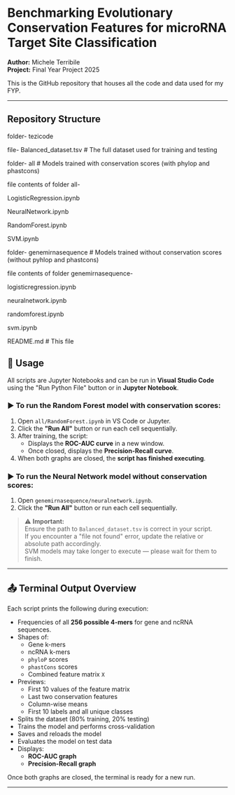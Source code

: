# Benchmarking Evolutionary Conservation Features for microRNA Target Site Classification

**Author:** Michele Terribile  
**Project:** Final Year Project 2025

This is the GitHub repository that houses all the code and data used for my FYP.

---

##  Repository Structure

folder- tezicode

file- Balanced_dataset.tsv               # The full dataset used for training and testing

folder- all                               # Models trained with conservation scores (with phylop and phastcons)

file contents of folder all- 

LogisticRegression.ipynb
                          
NeuralNetwork.ipynb
                          
RandomForest.ipynb
                             
SVM.ipynb

folder- genemirnasequence           # Models trained without conservation scores (without pyhlop and phastcons)

file contents of folder genemirnasequence-    

logisticregression.ipynb
                                             
neuralnetwork.ipynb
                                            
randomforest.ipynb
                                             
svm.ipynb

README.md                          # This file

## 🚀 Usage

All scripts are Jupyter Notebooks and can be run in **Visual Studio Code** using the "Run Python File" button or in **Jupyter Notebook**.

### ▶️ To run the Random Forest model **with conservation scores**:

1. Open `all/RandomForest.ipynb` in VS Code or Jupyter.
2. Click the **"Run All"** button or run each cell sequentially.
3. After training, the script:
   - Displays the **ROC-AUC curve** in a new window.
   - Once closed, displays the **Precision-Recall curve**.
4. When both graphs are closed, the **script has finished executing**.

### ▶️ To run the Neural Network model **without conservation scores**:

1. Open `genemirnasequence/neuralnetwork.ipynb`.
2. Click the **"Run All"** button or run each cell sequentially.

> ⚠️ **Important:**  
> Ensure the path to `Balanced_dataset.tsv` is correct in your script.  
> If you encounter a "file not found" error, update the relative or absolute path accordingly.  
> SVM models may take longer to execute — please wait for them to finish.

---

## 📤 Terminal Output Overview

Each script prints the following during execution:

- Frequencies of all **256 possible 4-mers** for gene and ncRNA sequences.
- Shapes of:
  - Gene k-mers
  - ncRNA k-mers
  - `phyloP` scores
  - `phastCons` scores
  - Combined feature matrix `X`
- Previews:
  - First 10 values of the feature matrix
  - Last two conservation features
  - Column-wise means
  - First 10 labels and all unique classes
- Splits the dataset (80% training, 20% testing)
- Trains the model and performs cross-validation
- Saves and reloads the model
- Evaluates the model on test data
- Displays:
  - **ROC-AUC graph**
  - **Precision-Recall graph**

Once both graphs are closed, the terminal is ready for a new run.

---
